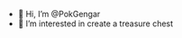 - 👋 Hi, I’m @PokGengar
- 👀 I’m interested in create a treasure chest

<!---
PokGengar/PokGengar is a ✨ special ✨ repository because its `README.md` (this file) appears on your GitHub profile.
You can click the Preview link to take a look at your changes.
--->
